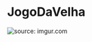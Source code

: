 # JogoDaVelha

<img align = "center" src="https://i.imgur.com/NemSmE5.png" title="source: imgur.com"/>
